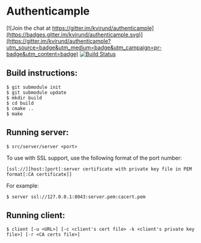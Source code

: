 # Authenticample
[![Join the chat at https://gitter.im/kvirund/authenticample](https://badges.gitter.im/kvirund/authenticample.svg)](https://gitter.im/kvirund/authenticample?utm_source=badge&utm_medium=badge&utm_campaign=pr-badge&utm_content=badge)
[![Build Status](https://travis-ci.org/kvirund/authenticample.svg?branch=master)](https://travis-ci.org/kvirund/authenticample)
## Build instructions:

    $ git submodule init
    $ git submodule update
    $ mkdir build
    $ cd build
    $ cmake ..
    $ make

## Running server:

    $ src/server/server <port>

To use with SSL support, use the following format of the port number:

    [ssl://][host:]port[:server certificate with private key file in PEM format[:CA certificate]]

For example:

    $ server ssl://127.0.0.1:8043:server.pem:cacert.pem

## Running client:

    $ client [-u <URL>] [-c <client's cert file> -k <client's private key file>] [-r <CA certs file>]
